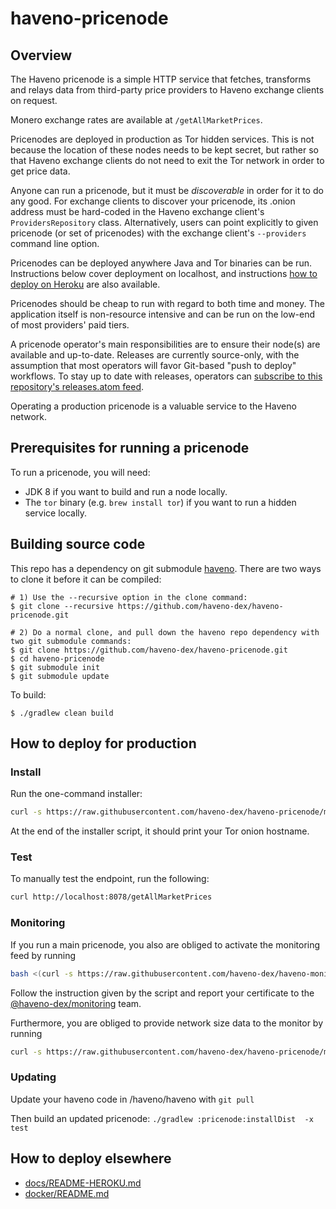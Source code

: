 # haveno-pricenode

## Overview

The Haveno pricenode is a simple HTTP service that fetches, transforms and relays data from third-party price providers to Haveno exchange clients on request.

Monero exchange rates are available at `/getAllMarketPrices`.

Pricenodes are deployed in production as Tor hidden services. This is not because the location of these nodes needs to be kept secret, but rather so that Haveno exchange clients do not need to exit the Tor network in order to get price data.

Anyone can run a pricenode, but it must be _discoverable_ in order for it to do any good. For exchange clients to discover your pricenode, its .onion address must be hard-coded in the Haveno exchange client's `ProvidersRepository` class. Alternatively, users can point explicitly to given pricenode (or set of pricenodes) with the exchange client's `--providers` command line option.

Pricenodes can be deployed anywhere Java and Tor binaries can be run. Instructions below cover deployment on localhost, and instructions [how to deploy on Heroku](README-HEROKU.md) are also available.

Pricenodes should be cheap to run with regard to both time and money. The application itself is non-resource intensive and can be run on the low-end of most providers' paid tiers.

A pricenode operator's main responsibilities are to ensure their node(s) are available and up-to-date. Releases are currently source-only, with the assumption that most operators will favor Git-based "push to deploy" workflows. To stay up to date with releases, operators can [subscribe to this repository's releases.atom feed](https://github.com/haveno-dex/pricenode/releases.atom).

Operating a production pricenode is a valuable service to the Haveno network.


## Prerequisites for running a pricenode

To run a pricenode, you will need:

  - JDK 8 if you want to build and run a node locally.
  - The `tor` binary (e.g. `brew install tor`) if you want to run a hidden service locally.
  
## Building source code

This repo has a dependency on git submodule [haveno](https://github.com/haveno-dex/haveno).  There are two ways to clone it before it can be compiled:

```
# 1) Use the --recursive option in the clone command:
$ git clone --recursive https://github.com/haveno-dex/haveno-pricenode.git

# 2) Do a normal clone, and pull down the haveno repo dependency with two git submodule commands:
$ git clone https://github.com/haveno-dex/haveno-pricenode.git
$ cd haveno-pricenode
$ git submodule init
$ git submodule update
```

To build:
```
$ ./gradlew clean build
```


## How to deploy for production

### Install

Run the one-command installer:

```bash
curl -s https://raw.githubusercontent.com/haveno-dex/haveno-pricenode/main/scripts/install_pricenode_debian.sh | sudo bash
```

At the end of the installer script, it should print your Tor onion hostname.

### Test

To manually test the endpoint, run the following:

``` bash
curl http://localhost:8078/getAllMarketPrices
```

### Monitoring

If you run a main pricenode, you also are obliged to activate the monitoring feed by running

```bash
bash <(curl -s https://raw.githubusercontent.com/haveno-dex/haveno-monitor/main/scripts/install_collectd_debian.sh)
```
Follow the instruction given by the script and report your certificate to the [@haveno-dex/monitoring](https://github.com/orgs/haveno-dex/teams/monitoring-operators) team.

Furthermore, you are obliged to provide network size data to the monitor by running
```bash
curl -s https://raw.githubusercontent.com/haveno-dex/haveno-pricenode/main/scripts/install_networksize_debian.sh | sudo bash
```

### Updating

Update your haveno code in /haveno/haveno with ```git pull```

Then build an updated pricenode:
```./gradlew :pricenode:installDist  -x test```

## How to deploy elsewhere

 - [docs/README-HEROKU.md](docs/README-HEROKU.md)
 - [docker/README.md](docker/README.md)
 
